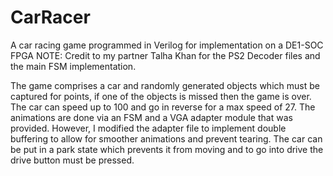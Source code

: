 # CarRacer
A car racing game programmed in Verilog for implementation on a DE1-SOC FPGA
NOTE: Credit to my partner Talha Khan for the PS2 Decoder files and the main FSM implementation.

The game comprises a car and randomly generated objects which must be captured for points, if one of the objects is missed then the game is over. The car can speed up to 100 and go in reverse for a max speed of 27. The animations are done via an FSM and a VGA adapter module that was provided. However, I modified the adapter file to implement double buffering to allow for smoother animations and prevent tearing. The car can be put in a park state which prevents it from moving and to go into drive the drive button must be pressed. 
